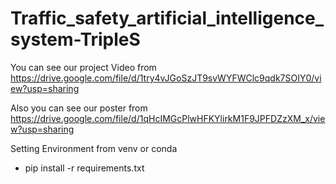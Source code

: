 # Traffic_safety_artificial_intelligence_system-TripleS

You can see our project Video from https://drive.google.com/file/d/1try4vJGoSzJT9svWYFWClc9qdk7SOIY0/view?usp=sharing

Also you can see our poster from https://drive.google.com/file/d/1qHcIMGcPlwHFKYlirkM1F9JPFDZzXM_x/view?usp=sharing


Setting Environment from venv or conda
- pip install -r requirements.txt
